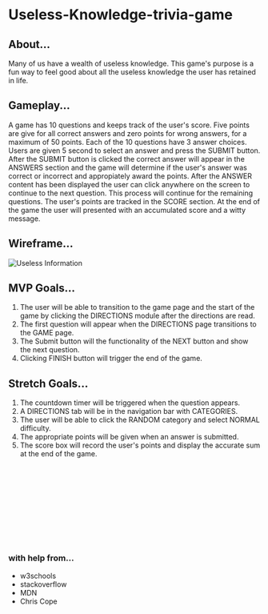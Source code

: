 # Useless-Knowledge-trivia-game

## About...
Many of us have a wealth of useless knowledge. This game's purpose is a fun way to feel good about all the useless knowledge the user has retained in life. 

## Gameplay...
A game has 10 questions and keeps track of the user's score. Five points are give for all correct answers and zero points for wrong answers, for a maximum of 50 points.
Each of the 10 questions have 3 answer choices. Users are given 5 second to select an answer and press the SUBMIT button. After the SUBMIT button is clicked the correct answer will appear in the ANSWERS section and the game will determine if the user's answer was correct or incorrect and appropiately award the points. After the ANSWER content has been displayed the user can click anywhere on the screen to continue to the next question. This process will continue for the remaining questions. The user's points are tracked in the SCORE section. At the end of the game the user will presented with an accumulated score and a witty message.

## Wireframe...
<img src = "https://i.imgur.com/EdNB97G.png" alt = "Useless Information">

## MVP Goals...
1. The user will be able to transition to the game page and the start of the game by clicking the DIRECTIONS module after the directions are read.
2. The first question will appear when the DIRECTIONS page transitions to the GAME page.
3. The Submit button will the functionality of the NEXT button and show the next question.
4. Clicking FINISH button will trigger the end of the game.


## Stretch Goals...
1. The countdown timer will be triggered when the question appears.
2. A DIRECTIONS tab will be in the navigation bar with CATEGORIES.
2. The user will be able to click the RANDOM category and select NORMAL difficulty.
4. The appropriate points will be given when an answer is submitted.
5. The score box will record the user's points and display the accurate sum at the end of the game.

<br>
<br>
<br>
<br>
<br>
<br>
<br>
<br>
<br>

### with help from...
- w3schools
- stackoverflow
- MDN
- Chris Cope